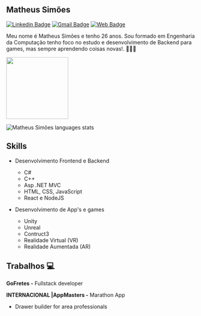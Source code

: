 ## Matheus Simões ##

[![Linkedin Badge](https://img.shields.io/badge/-Matheus%20Simões-ad0c5a?style=flat-square&logo=Linkedin&logoColor=white&link=https://www.linkedin.com/in/matheussourgames/)](https://www.linkedin.com/in/matheussourgames/) 
[![Gmail Badge](https://img.shields.io/badge/-matheusjut@gmail.com-ad0c5a?style=flat-square&logo=Gmail&logoColor=white&link=mailto:matheusjut@gmail.com)](mailto:matheusjut@gmail.com)
[![Web Badge](https://img.shields.io/badge/-Portfolio-ad0c5a?style=flat-square&logo=youtubegaming&logoColor=white&link=https://matheussimoes.carrd.co)](https://matheussimoes.carrd.co) 

Meu nome é Matheus Simões e tenho 26 anos. Sou formado em Engenharia da Computação tenho foco no estudo e desenvolvimento de Backend para games, mas sempre aprendendo coisas novas!. 👨🏼‍🎓

<p align="left">
  <a href="https://github.com/anuraghazra/github-readme-stats">
  <img
   align="center"
   height="165"
   src="https://github-readme-stats.vercel.app/api?username=MatheusSMA&count_private=true&show_icons=true&custom_title=Github%20Status&hide=issues&theme=radical"
 />
  </a>
</p>

![Matheus Simões languages stats](https://github-readme-stats.vercel.app/api/top-langs/?username=matheussma&layout=compact&&theme=radical)


## Skills
* Desenvolvimento Frontend e Backend
  - C#
  - C++
  - Asp .NET MVC
  - HTML, CSS, JavaScript
  - React e NodeJS

* Desenvolvimento de App's e games
  - Unity
  - Unreal
  - Contruct3
  - Realidade Virtual (VR)
  - Realidade Aumentada (AR)



## Trabalhos 💻


**GoFretes -** Fullstack developer

**INTERNACIONAL |AppMasters -** Marathon App
  - Drawer builder for area professionals



